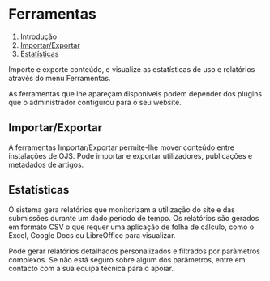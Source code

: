 # Ferramentas

1. Introdução
2. [Importar/Exportar](tools.md#import-export)
3. [Estatísticas](tools.md#statistics)

Importe e exporte conteúdo, e visualize as estatísticas de uso e relatórios através do menu Ferramentas.

As ferramentas que lhe apareçam disponíveis podem depender dos plugins que o administrador configurou para o seu website.

## <a name="import-export"></a>Importar/Exportar

A ferramentas Importar/Exportar permite-lhe mover conteúdo entre instalações de OJS. Pode importar e exportar utilizadores, publicações e metadados de artigos.

## <a name="statistics"></a>Estatísticas

O sistema gera relatórios que monitorizam a utilização do site e das submissões durante um dado período de tempo. Os relatórios são gerados em formato CSV o que requer uma aplicação de folha de cálculo, como o Excel, Google Docs ou LibreOffice para visualizar.

Pode gerar relatórios detalhados personalizados e filtrados por parâmetros complexos. Se não está seguro sobre algum dos parâmetros, entre em contacto com a sua equipa técnica para o apoiar.
